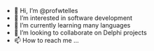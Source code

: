 - 👋 Hi, I’m @profwtelles
- 👀 I’m interested in software development
- 🌱 I’m currently learning many languages
- 💞️ I’m looking to collaborate on Delphi projects
- 📫 How to reach me ...

<!---
profwtelles/profwtelles is a ✨ special ✨ repository because its `README.md` (this file) appears on your GitHub profile.
You can click the Preview link to take a look at your changes.
--->

